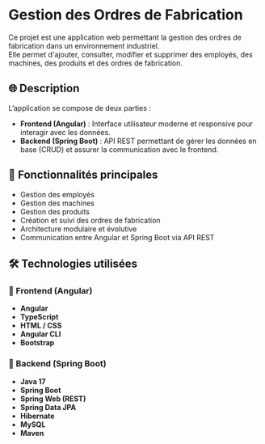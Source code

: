 # Gestion des Ordres de Fabrication

Ce projet est une application web permettant la gestion des ordres de fabrication dans un environnement industriel.  
Elle permet d'ajouter, consulter, modifier et supprimer des employés, des machines, des produits et des ordres de fabrication.

## 🌐 Description

L’application se compose de deux parties :
- **Frontend (Angular)** : Interface utilisateur moderne et responsive pour interagir avec les données.
- **Backend (Spring Boot)** : API REST permettant de gérer les données en base (CRUD) et assurer la communication avec le frontend.

## 🚀 Fonctionnalités principales

- Gestion des employés
- Gestion des machines
- Gestion des produits
- Création et suivi des ordres de fabrication
- Architecture modulaire et évolutive
- Communication entre Angular et Spring Boot via API REST

## 🛠️ Technologies utilisées

### 🔷 Frontend (Angular)
- **Angular** 
- **TypeScript**
- **HTML / CSS**
- **Angular CLI**
- **Bootstrap** 

### 🔶 Backend (Spring Boot)
- **Java 17**
- **Spring Boot**
- **Spring Web (REST)**
- **Spring Data JPA**
- **Hibernate**
- **MySQL** 
- **Maven**




